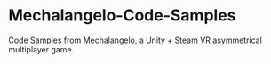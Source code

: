 # Mechalangelo-Code-Samples
Code Samples from Mechalangelo, a Unity + Steam VR asymmetrical multiplayer game.

